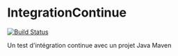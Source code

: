 # IntegrationContinue
[![Build Status](https://travis-ci.org/BenjaminCo/IntegrationContinue.svg?branch=master)](https://travis-ci.org/BenjaminCo/IntegrationContinue)

Un test d'intégration continue avec un projet Java Maven
